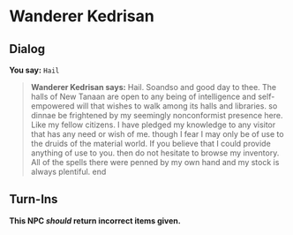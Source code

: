 # Wanderer Kedrisan
## Dialog

**You say:** `Hail`



>**Wanderer Kedrisan says:** Hail. Soandso and good day to thee. The halls of New Tanaan are open to any being of intelligence and self-empowered will that wishes to walk among its halls and libraries. so dinnae be frightened by my seemingly nonconformist presence here. Like my fellow citizens. I have pledged my knowledge to any visitor that has any need or wish of me. though I fear I may only be of use to the druids of the material world. If you believe that I could provide anything of use to you. then do not hesitate to browse my inventory. All of the spells there were penned by my own hand and my stock is always plentiful.
end

## Turn-Ins



**This NPC *should* return incorrect items given.**





